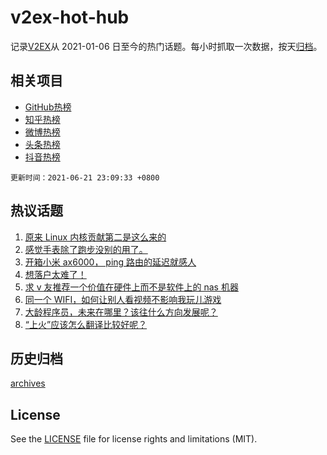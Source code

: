 # v2ex-hot-hub

 记录[V2EX](https://www.v2ex.com/)从 2021-01-06 日至今的热门话题。每小时抓取一次数据，按天[归档](archives)。
 
 ## 相关项目

- [GitHub热榜](https://github.com/lonnyzhang423/github-hot-hub)
- [知乎热榜](https://github.com/lonnyzhang423/zhihu-hot-hub)
- [微博热榜](https://github.com/lonnyzhang423/weibo-hot-hub)
- [头条热榜](https://github.com/lonnyzhang423/toutiao-hot-hub)
- [抖音热榜](https://github.com/lonnyzhang423/douyin-hot-hub)


 `更新时间：2021-06-21 23:09:33 +0800`

## 热议话题

1. [原来 Linux 内核贡献第二是这么来的](https://www.v2ex.com/t/784789)
1. [感觉手表除了跑步没别的用了。](https://www.v2ex.com/t/784736)
1. [开箱小米 ax6000， ping 路由的延迟就感人](https://www.v2ex.com/t/784693)
1. [想落户太难了！](https://www.v2ex.com/t/784802)
1. [求 v 友推荐一个价值在硬件上而不是软件上的 nas 机器](https://www.v2ex.com/t/784746)
1. [同一个 WIFI，如何让别人看视频不影响我玩儿游戏](https://www.v2ex.com/t/784747)
1. [大龄程序员，未来在哪里？该往什么方向发展呢？](https://www.v2ex.com/t/784754)
1. [“上火”应该怎么翻译比较好呢？](https://www.v2ex.com/t/784881)

## 历史归档

[archives](archives)

## License

See the [LICENSE](LICENSE) file for license rights and limitations (MIT).

